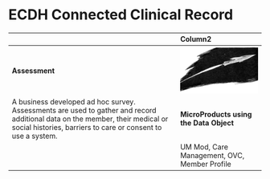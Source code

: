 # ECDH Connected Clinical Record

|| Column2|
|:--- | :--- |
| **Assessment** |![](https://github.com/rthompson61/rWebContent/blob/master/CCR%20Documentation/Images/Spaceship_Gutenberg.png)|  
|A business developed ad hoc survey.  Assessments are used to gather and record additional data on the member, their medical or social histories, barriers to care or consent to use a system.| **MicroProducts using the Data Object**|
||UM Mod, Care Management, OVC, Member Profile|
